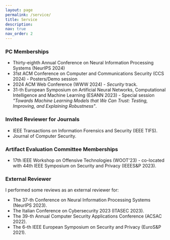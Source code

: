 ```yaml
---
layout: page
permalink: /service/
title: Service
description:
nav: true
nav_order: 2
---
```


### PC Memberships

- Thirty-eighth Annual Conference on Neural Information Processing Systems (NeurIPS 2024)
- 31st ACM Conference on Computer and Communications Security (CCS 2024) - Posters/Demo session
- 2024 ACM Web Conference (WWW 2024) - *Security* track.
- 31-th European Symposium on Artificial Neural Networks, Computational Intelligence and Machine Learning (ESANN 2023) - Special session *"Towards Machine Learning Models that We Can Trust: Testing, Improving, and Explaining Robustness"*.

### Invited Reviewer for Journals

- IEEE Transactions on Information Forensics and Security (IEEE TIFS).
- Journal of Computer Security.

### Artifact Evaluation Committee Memberships

- 17th IEEE Workshop on Offensive Technologies (WOOT'23) - co-located with 44th IEEE Symposium on
Security and Privacy (IEEES&P 2023).

### External Reviewer

I performed some reviews as an external reviewer for:

- The 37-th Conference on Neural Information Processing Systems (NeurIPS 2023).
- The Italian Conference on Cybersecurity 2023 (ITASEC 2023).
- The 39-th Annual Computer Security Applications Conference (ACSAC 2022).
- The 6-th IEEE European Symposium on Security and Privacy (EuroS&P 2021).
